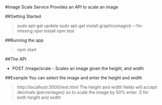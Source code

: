 #Image Scale Service
Provides an API to scale an image

##Getting Started
> sudo apt-get update
> sudo apt-get install graphicsmagick --fix-missing
> npm install
> npm test

##Running the app
> npm start 

##The API
* POST /image/scale - Scales an image given the height, and width

##Example
You can select the image and enter the height and width
> http://localhost:3000/test.html
The height and width fields will accept decimals (percentages) so to scale the image by 50% enter .5 for both height and width

